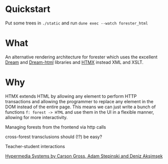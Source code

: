 # Quickstart

Put some trees in `./static` and run `dune exec --watch forester_html`

# What

An alternative rendering architecture for forester which uses the excellent
[Dream]() and [Dream-html]() libraries and [HTMX]() instead XML and XSLT.

# Why

HTMX extends HTML by allowing any element to perform HTTP transactions and
allowing the programmer to replace any element in the DOM instead of the entire
page. This means we can just write a bunch of functions `f: forest -> HTML` and
use them in the UI in a flexible manner, allowing for more interactivity. 

Managing forests from the frontend via http calls

cross-forest transclusions should (!?) be easy?

Teacher-student interactions

[Hypermedia Systems by Carson Gross, Adam Stepinski and Deniz Akşimşek](https://hypermedia.systems/)
